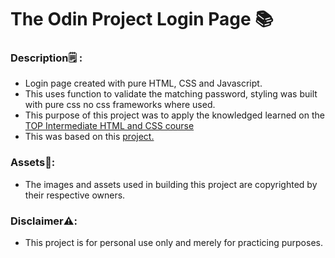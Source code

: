 # The Odin Project Login Page 📚

### Description🗒️ :

- Login page created with pure HTML, CSS and Javascript.
- This uses function to validate the matching password, styling was built with pure css no css frameworks where used.
- This purpose of this project was to apply the knowledged learned on the [TOP Intermediate HTML and CSS course](https://www.theodinproject.com/paths/full-stack-javascript/courses/intermediate-html-and-css)
- This was based on this [project.](https://www.theodinproject.com/paths/full-stack-javascript/courses/intermediate-html-and-css)

### Assets🧰:

- The images and assets used in building this project are copyrighted by their respective owners.

### Disclaimer⚠️:

- This project is for personal use only and merely for practicing purposes.
